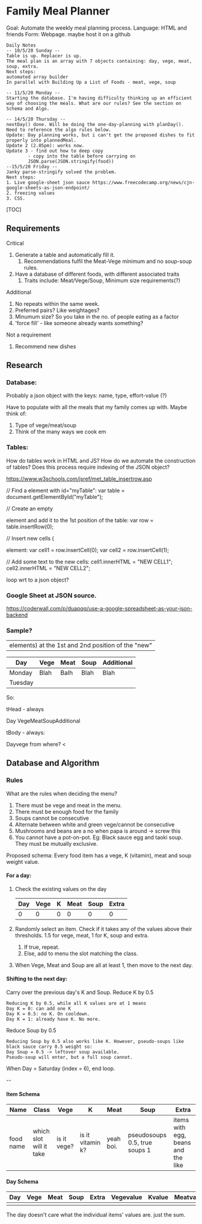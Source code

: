# Family Meal Planner

Goal: Automate the weekly meal planning process.
Language: HTML and friends
Form: Webpage. maybe host it on a github

```
Daily Notes
-- 10/5/20 Sunday --
Table is up. Replacer is up.
The meal plan is an array with 7 objects containing: day, vege, meat, soup, extra.
Next steps:
automated array builder
In parallel with Building Up a List of Foods - meat, vege, soup

-- 11/5/20 Monday --
Starting the database. I'm having difficulty thinking up an efficient way of choosing the meals. What are our rules? See the section on Schema and Algo.

-- 14/5/20 Thursday --
nextDay() done. Will be doing the one-day-planning with planDay(). Need to reference the algo rules below. 
Update: Day planning works, but i can't get the proposed dishes to fit properly into plannedMeal. 
Update 2 (2.05pm): works now.
Update 3 - find out how to deep copy
		- copy into the table before carrying on
		JSON.parse(JSON.stringify(food))
--15/5/20 Friday --
Janky parse-stringify solved the problem.
Next steps:
1. Live google-sheet json sauce https://www.freecodecamp.org/news/cjn-google-sheets-as-json-endpoint/
2. freezing values
3. CSS.
```

[TOC]



## Requirements

Critical

1. Generate a table and automatically fill it.
   1. Recommendations fulfil the Meat-Vege minimum and no soup-soup rules.
2. Have a database of different foods, with different associated traits
   1. Traits include: Meat/Vege/Soup, Minimum size requirements(?)

Additional

1. No repeats within the same week.
2. Preferred pairs? Like weightages?
3. Minumum size? So you take in the no. of people eating as a factor
4. 'force fill' - like someone already wants something?

Not a requirement

1. Recommend new dishes

## Research

### Database:

Probably a json object with the keys: name, type, effort-value (?) 

Have to populate with all the meals that my family comes up with. Maybe think of:

1. Type of vege/meat/soup
2. Think of the many ways we cook em

### Tables:

How do tables work in HTML and JS?
How do we automate the construction of tables?
Does this process require indexing of the JSON object?

https://www.w3schools.com/jsref/met_table_insertrow.asp

// Find a <table> element with id="myTable":
var table = document.getElementById("myTable");

// Create an empty <tr> element and add it to the 1st position of the table:
var row = table.insertRow(0);

// Insert new cells (<td> elements) at the 1st and 2nd position of the "new" <tr> element:
var cell1 = row.insertCell(0);
var cell2 = row.insertCell(1);

// Add some text to the new cells:
 cell1.innerHTML = "NEW CELL1";
cell2.innerHTML = "NEW CELL2"; 

loop wrt to a json object?

### Google Sheet at JSON source. 

https://coderwall.com/p/duapqq/use-a-google-spreadsheet-as-your-json-backend 

### Sample?

| Day     | Vege | Meat | Soup | Additional |
| ------- | ---- | ---- | ---- | ---------- |
| Monday  | Blah | Balh | Blah | Blah       |
| Tuesday |      |      |      |            |


So:

tHead - always 

<th>Day</th> <th>Vege</th><th>Meat</th><th>Soup</th><th>Additional</th>

tBody - always:

<tr>

<td> Day</td><td>vege from where? </td><

## Database and Algorithm

### Rules

What are the rules when deciding the menu? 

1. There must be vege and meat in the menu.
2. There must be enough food for the family
3. Soups cannot be consecutive
4. Alternate between white and green vege/cannot be consecutive
5. Mushrooms and beans are a no when papa is around -> screw this
6. You cannot have a pot-on-pot. Eg: Black sauce egg and taoki soup. They must be mutually exclusive.

Proposed schema:
Every food item has a vege, K (vitamin), meat and soup weight value.

#### For a day:

1. Check the existing values on the day

   | Day  | Vege | K    | Meat | Soup | Extra |
   | ---- | ---- | ---- | ---- | ---- | ----- |
   | 0    | 0    | 0    | 0    | 0    | 0     |

   

2. Randomly select an item. Check if it takes any of the values above their thresholds. 1.5 for vege, meat, 1 for K, soup and extra.

   1. If true, repeat.
   2. Else, add to menu the slot matching the class.

3. When Vege, Meat and Soup are all at least 1, then move to the next day.

#### Shifting to the next day:

Carry over the previous day's K and Soup. Reduce K by 0.5 

```
Reducing K by 0.5, while all K values are at 1 means 
Day K = 0: can add one K
Day K = 0.5: no K. On cooldown.
Day K = 1: already have K. No more.
```

Reduce Soup by 0.5

```
Reducing Soup by 0.5 also works like K. However, pseudo-soups like black sauce carry 0.5 weight so:
Day Soup = 0.5 -> leftover soup available. 
Pseudo-soup will enter, but a full soup cannot.
```

When Day = Saturday (index = 6), end loop.

--

#### Item Schema

| Name      | Class                   | Vege        | K                | Meat      | Soup                          | Extra                              |
| --------- | ----------------------- | ----------- | ---------------- | --------- | ----------------------------- | ---------------------------------- |
| food name | which slot will it take | is it vege? | is it vitamin k? | yeah boi. | pseudosoups 0.5, true soups 1 | items with egg, beans and the like |

#### Day Schema

| Day  | Vege | Meat | Soup | Extra | Vegevalue | Kvalue | Meatvalue | SoupValue | ExtraValue |
| ---- | ---- | ---- | ---- | ----- | --------- | ------ | --------- | --------- | ---------- |
|      |      |      |      |       |           |        |           |           |            |

The day doesn't care what the individual items' values are. just the sum.